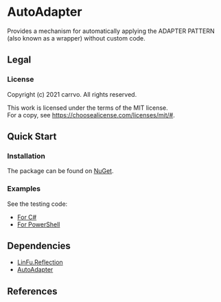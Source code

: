 # AutoAdapter
Provides a mechanism for automatically applying
the ADAPTER PATTERN (also known as a wrapper)
without custom code.

## Legal
### License
Copyright (c) 2021 carrvo. All rights reserved.

This work is licensed under the terms of the MIT license.  
For a copy, see <https://choosealicense.com/licenses/mit/#>.

## Quick Start
### Installation
The package can be found on [NuGet](https://www.nuget.org/packages/AutoAdapter.DuckTyping/).

### Examples
See the testing code:
  - [For C#](./AutoAdapter.DuckTyping.Tests/Convertable.cs)
  - [For PowerShell](./AutoAdapter.DuckTyping.PowerShell.Tests/AutoAdapter.DuckTyping.PowerShell.Tests.ps1xml)

## Dependencies
  - [LinFu.Reflection](https://www.nuget.org/packages/LinFu.Reflection/)
  - [AutoAdapter](https://github.com/PCOL/autoadapter)

## References
